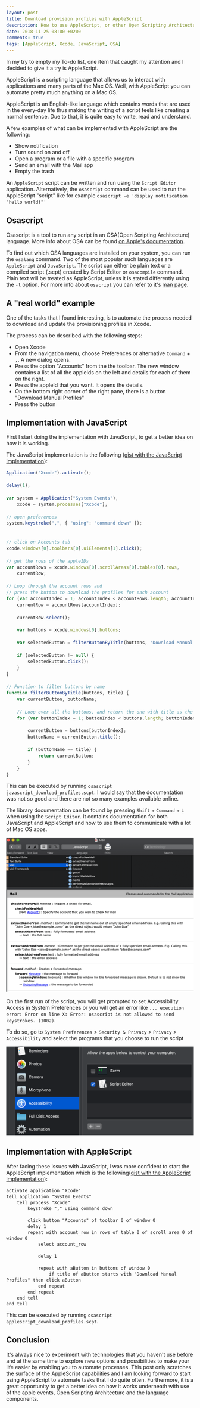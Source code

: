```yaml
---
layout: post
title: Download provision profiles with AppleScript
description: How to use AppleScript, or other Open Scripting Architecture(OSA) languages, like JavaScript, to automate downloading provision profiles from Xcode
date: 2018-11-25 08:00 +0200
comments: true
tags: [AppleScript, Xcode, JavaScript, OSA]
---
```


In my try to empty my To-do list, one item that caught my attention and I decided to give it a try is AppleScript.

AppleScript is a scripting language that allows us to interact with applications and many parts of the Mac OS.
Well, with AppleScript you can automate pretty much anything on a Mac OS.

AppleScript is an English-like language which contains words that are used in the every-day life thus making the writing of a script feels like creating a normal sentence. Due to that, it is quite easy to write, read and understand.

A few examples of what can be implemented with AppleScript are the following:

- Show notification
- Turn sound on and off
- Open a program or a file with a specific program
- Send an email with the Mail app
- Empty the trash

An `AppleScript` script can be written and run using the `Script Editor` application. Alternatively, the `osascript` command can be used to run the AppleScript "script" like for example `osascript -e 'display notification "hello world!"'`

## Osascript

Osascript is a tool to run any script in an OSA(Open Scripting Architecture) language. More info about OSA can be found [on Apple's documentation](https://developer.apple.com/library/archive/documentation/AppleScript/Conceptual/AppleScriptX/Concepts/osa.html).

To find out which OSA languages are installed on your system, you can run the `osalang` command. Two of the most popular such languages are `AppleScript` and `JavaScript`. The script can either be plain text or a compiled script (.scpt) created by Script Editor or `osacompile` command.
Plain text will be treated as AppleScript, unless it is stated differently using the `-l` option. For more info about `osacript` you can refer to it's [man page](https://ss64.com/osx/osascript.html).


## A "real world" example
One of the tasks that I found interesting, is to automate the process needed to download and update the provisioning profiles in Xcode.

The process can be described with the following steps:
- Open Xcode
- From the navigation menu, choose Preferences or alternative `Command` + `,`. A new dialog opens.
- Press the option "Accounts" from the the toolbar. The new window contains a list of all the appleIds on the left and details for each of them on the right.
- Press the appleId that you want. It opens the details.
- On the bottom right corner of the right pane, there is a button "Download Manual Profiles"
- Press the button


## Implementation with JavaScript
First I start doing the implementation with JavaScript, to get a better idea on how it is working.

The JavaScript implementation is the following ([gist with the JavaScript implementation]):
```js
Application("Xcode").activate();

delay(1);

var system = Application("System Events"),
    xcode = system.processes["Xcode"];

// open preferences
system.keystroke(",", { "using": "command down" });


// click on Accounts tab
xcode.windows[0].toolbars[0].uiElements[1].click();

// get the rows of the appleIDs
var accountRows = xcode.windows[0].scrollAreas[0].tables[0].rows,
    currentRow;

// Loop through the account rows and
// press the button to download the profiles for each account
for (var accountIndex = 1; accountIndex < accountRows.length; accountIndex++) {
    currentRow = accountRows[accountIndex];

    currentRow.select();

    var buttons = xcode.windows[0].buttons;

    var selectedButton = filterButtonByTitle(buttons, "Download Manual Profiles");

    if (selectedButton != null) {
        selectedButton.click();
    }
}

// Function to filter buttons by name
function filterButtonByTitle(buttons, title) {
    var currentButton, buttonName;

    // Loop over all the buttons, and return the one with title as the param
    for (var buttonIndex = 1; buttonIndex < buttons.length; buttonIndex++) {

        currentButton = buttons[buttonIndex];
        buttonName = currentButton.title();

        if (buttonName == title) {
            return currentButton;
        }
    }
}
```

This can be executed by running `osascript javascript_download_profiles.scpt`.
I would say that the documentation was not so good and there are not so many examples available online.

The library documentation can be found by pressing `Shift` + `Command` + `L` when using the
`Script Editor`. It contains documentation for both JavaScript and AppleScript and how to use them to communicate with a lot of Mac OS apps.

![script editor's documentation screenshot](/assets/applescript/documentation.png)

On the first run of the script, you will get prompted to set Accessibility Access in System Preferences or you will get an error like `... execution error: Error on line X: Error: osascript is not allowed to send keystrokes. (1002)`.

To do so, go to `System Preferences` > `Security & Privacy` > `Privacy` > `Accessibility` and select the programs that you choose to run the script

![Accessibility permissions screenshot](/assets/applescript/accessibility_permissions.png)


## Implementation with AppleScript

After facing these issues with JavaScript, I was more confident to start the AppleScript implementation which is the following([gist with the AppleScript implementation]):

```applescript
activate application "Xcode"
tell application "System Events"
    tell process "Xcode"
        keystroke "," using command down

        click button "Accounts" of toolbar 0 of window 0
        delay 1
        repeat with account_row in rows of table 0 of scroll area 0 of window 0
            select account_row

            delay 1

            repeat with aButton in buttons of window 0
                if title of aButton starts with "Download Manual Profiles" then click aButton
            end repeat
        end repeat
    end tell
end tell
```

This can be executed by running `osascript applescript_download_profiles.scpt`.

## Conclusion
It's always nice to experiment with technologies that you haven't use before and at the same time to explore new options and possibilities to make your life easier by enabling you to automate processes. This post only scratches the surface of the AppleScript capabilities and I am looking forward to start using AppleScript to automate tasks that I do quite often. Furthermore, it is a great opportunity to get a better idea on how it works underneath with use of the apple events, Open Scripting Architecture and the language components.

[gist with the Javascript implementation]: https://gist.github.com/diamantidis/0d2a9e28c12d2f1b3d3c02e7f32c7019
[gist with the AppleScript implementation]:  https://gist.github.com/diamantidis/c688cc192d9d525248f55da6602fb4ad